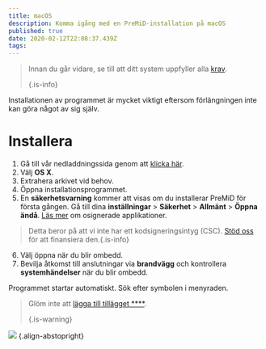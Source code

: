 ```yaml
---
title: macOS
description: Komma igång med en PreMiD-installation på macOS
published: true
date: 2020-02-12T22:08:37.439Z
tags:
---
```


> Innan du går vidare, se till att ditt system uppfyller alla [krav](/install/requirements). 
> 
> {.is-info}

Installationen av programmet är mycket viktigt eftersom förlängningen inte kan göra något av sig själv.

# Installera
1. Gå till vår nedladdningssida genom att [klicka här](https://premid.app/downloads).
2. Välj **OS X**.
3. Extrahera arkivet vid behov.
4. Öppna installationsprogrammet.
5. En **säkerhetsvarning** kommer att visas om du installerar PreMiD för första gången. Gå till dina **inställningar** > **Säkerhet** > **Allmänt** > **Öppna ändå**. [Läs mer](https://support.apple.com/guide/mac-help/open-a-mac-app-from-an-unidentified-developer-mh40616/mac) om osignerade applikationer.
> Detta beror på att vi inte har ett kodsigneringsintyg (CSC). [Stöd oss](https://www.patreon.com/Timeraa) för att finansiera den.{.is-info}
6. Välj öppna när du blir ombedd.
7. Bevilja åtkomst till anslutningar via **brandvägg** och kontrollera **systemhändelser** när du blir ombedd.

Programmet startar automatiskt. Sök efter symbolen i menyraden.

> Glöm inte att [lägga till tillägget ****](/install). 
> 
> {.is-warning}

![](https://img.icons8.com/color/2x/mac-logo.png) {.align-abstopright}